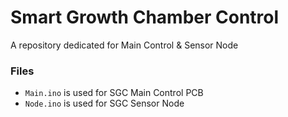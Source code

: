 # Smart Growth Chamber Control
A repository dedicated for Main Control &amp; Sensor Node

### Files
- `Main.ino` is used for SGC Main Control PCB
- `Node.ino` is used for SGC Sensor Node
